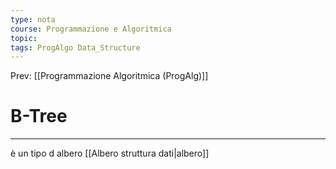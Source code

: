 ```yaml
---
type: nota
course: Programmazione e Algoritmica
topic: 
tags: ProgAlgo Data_Structure
---
```


Prev: [[Programmazione Algoritmica (ProgAlg)]]

# B-Tree
---

è un tipo d albero [[Albero struttura dati|albero]]
